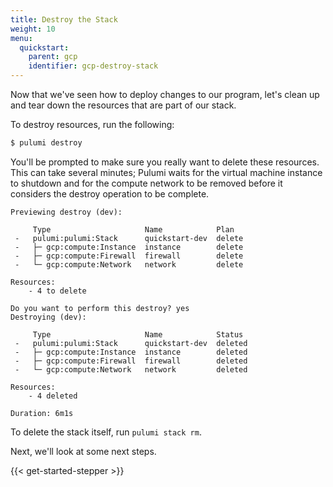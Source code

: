 ```yaml
---
title: Destroy the Stack
weight: 10
menu:
  quickstart:
    parent: gcp
    identifier: gcp-destroy-stack
---
```


Now that we've seen how to deploy changes to our program, let's clean up and tear down the resources that are part of our stack.

To destroy resources, run the following:

```bash
$ pulumi destroy
```

You'll be prompted to make sure you really want to delete these resources. This can take several minutes; Pulumi waits for the virtual machine instance to shutdown and for the compute network to be removed before it considers the destroy operation to be complete.

```
Previewing destroy (dev):

     Type                     Name            Plan
 -   pulumi:pulumi:Stack      quickstart-dev  delete
 -   ├─ gcp:compute:Instance  instance        delete
 -   ├─ gcp:compute:Firewall  firewall        delete
 -   └─ gcp:compute:Network   network         delete

Resources:
    - 4 to delete

Do you want to perform this destroy? yes
Destroying (dev):

     Type                     Name            Status
 -   pulumi:pulumi:Stack      quickstart-dev  deleted
 -   ├─ gcp:compute:Instance  instance        deleted
 -   ├─ gcp:compute:Firewall  firewall        deleted
 -   └─ gcp:compute:Network   network         deleted

Resources:
    - 4 deleted

Duration: 6m1s
```

To delete the stack itself, run `pulumi stack rm`.

Next, we'll look at some next steps.

{{< get-started-stepper >}}
